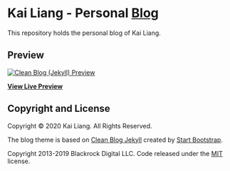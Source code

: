 # Kai Liang - Personal [Blog](kai-liang.com)

This repository holds the personal blog of Kai Liang.

## Preview

[![Clean Blog (Jekyll) Preview](https://startbootstrap.com/assets/img/screenshots/themes/clean-blog-jekyll.png)](http://blackrockdigital.github.io/startbootstrap-clean-blog-jekyll/)

**[View Live Preview](http://blackrockdigital.github.io/startbootstrap-clean-blog-jekyll/)**


## Copyright and License

Copyright © 2020 Kai Liang. All Rights Reserved.

The blog theme is based on [Clean Blog Jekyll](http://startbootstrap.com/template-overviews/clean-blog-jekyll/) created by [Start Bootstrap](http://startbootstrap.com/).

Copyright 2013-2019 Blackrock Digital LLC. Code released under the [MIT](https://github.com/BlackrockDigital/startbootstrap-clean-blog-jekyll/blob/gh-pages/LICENSE) license.
